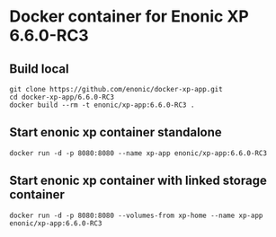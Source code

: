 # Docker container for Enonic XP 6.6.0-RC3

## Build local

    git clone https://github.com/enonic/docker-xp-app.git
    cd docker-xp-app/6.6.0-RC3
    docker build --rm -t enonic/xp-app:6.6.0-RC3 .

## Start enonic xp container standalone

    docker run -d -p 8080:8080 --name xp-app enonic/xp-app:6.6.0-RC3

## Start enonic xp container with linked storage container

    docker run -d -p 8080:8080 --volumes-from xp-home --name xp-app enonic/xp-app:6.6.0-RC3
